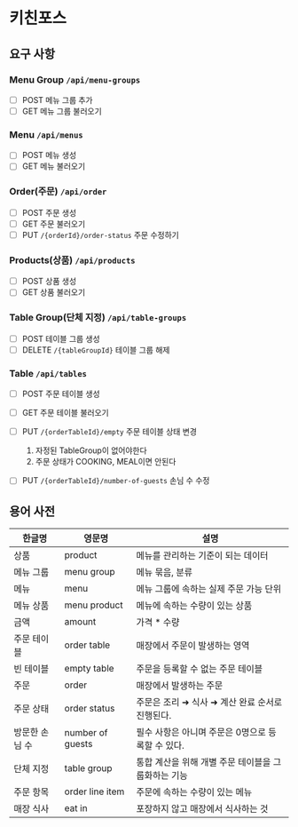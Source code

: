 # 키친포스

## 요구 사항

### Menu Group `/api/menu-groups`
- [ ] POST 메뉴 그룹 추가 
- [ ] GET 메뉴 그룹 불러오기

### Menu `/api/menus`
- [ ] POST 메뉴 생성
- [ ] GET 메뉴 불러오기

### Order(주문) `/api/order`
- [ ] POST 주문 생성
- [ ] GET 주문 불러오기
- [ ] PUT `/{orderId}/order-status` 주문 수정하기

### Products(상품) `/api/products`
- [ ] POST 상품 생성
- [ ] GET 상품 불러오기

### Table Group(단체 지정) `/api/table-groups`
- [ ] POST 테이블 그룹 생성
- [ ] DELETE `/{tableGroupId}` 테이블 그룹 해제

### Table `/api/tables`
- [ ] POST 주문 테이블 생성 
- [ ] GET 주문 테이블 불러오기
- [ ] PUT `/{orderTableId}/empty` 주문 테이블 상태 변경
  1. 자정된 TableGroup이 없어야한다
    2. 주문 상태가 COOKING, MEAL이면 안된다
- [ ] PUT `/{orderTableId}/number-of-guests` 손님 수 수정


## 용어 사전

| 한글명 | 영문명 | 설명 |
| --- | --- | --- |
| 상품 | product | 메뉴를 관리하는 기준이 되는 데이터 |
| 메뉴 그룹 | menu group | 메뉴 묶음, 분류 |
| 메뉴 | menu | 메뉴 그룹에 속하는 실제 주문 가능 단위 |
| 메뉴 상품 | menu product | 메뉴에 속하는 수량이 있는 상품 |
| 금액 | amount | 가격 * 수량 |
| 주문 테이블 | order table | 매장에서 주문이 발생하는 영역 |
| 빈 테이블 | empty table | 주문을 등록할 수 없는 주문 테이블 |
| 주문 | order | 매장에서 발생하는 주문 |
| 주문 상태 | order status | 주문은 조리 ➜ 식사 ➜ 계산 완료 순서로 진행된다. |
| 방문한 손님 수 | number of guests | 필수 사항은 아니며 주문은 0명으로 등록할 수 있다. |
| 단체 지정 | table group | 통합 계산을 위해 개별 주문 테이블을 그룹화하는 기능 |
| 주문 항목 | order line item | 주문에 속하는 수량이 있는 메뉴 |
| 매장 식사 | eat in | 포장하지 않고 매장에서 식사하는 것 |
